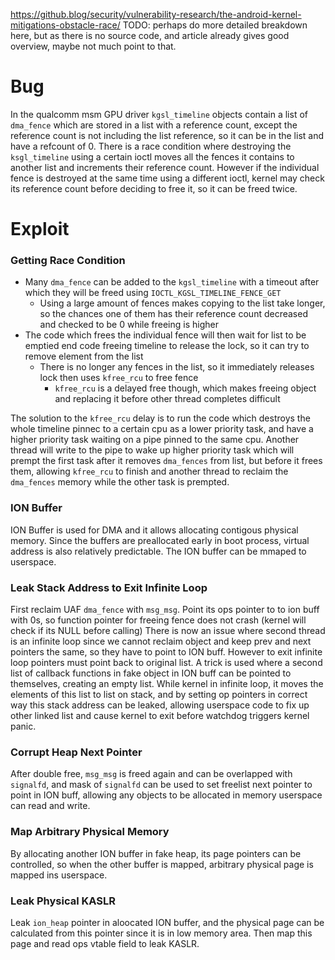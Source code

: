 https://github.blog/security/vulnerability-research/the-android-kernel-mitigations-obstacle-race/
TODO: perhaps do more detailed breakdown here, but as there is no source code, and article already gives good overview, maybe not much point to that.

# Bug
In the qualcomm msm GPU driver `kgsl_timeline` objects contain a list of `dma_fence` which are stored in a list with a reference count, except the reference count is not including the list reference, so it can be in the list and have a refcount of 0. There is a race condition where destroying the `ksgl_timeline` using a certain ioctl moves all the fences it contains to another list and increments their reference count. However if the individual fence is destroyed at the same time using a different ioctl, kernel may check its reference count before deciding to free it, so it can be freed twice.

# Exploit

### Getting Race Condition
- Many `dma_fence` can be added to the `kgsl_timeline` with a timeout after which they will be freed using `IOCTL_KGSL_TIMELINE_FENCE_GET`
	- Using a large amount of fences makes copying to the list take longer, so the chances one of them has their reference count decreased and checked to be 0 while freeing is higher
- The code which frees the individual fence will then wait for list to be emptied end code freeing timeline to release the lock, so it can try to remove element from the list
	- There is no longer any fences in the list, so it immediately releases lock then uses `kfree_rcu` to free fence
		- `kfree_rcu` is a delayed free though, which makes freeing object and replacing it before other thread completes difficult

The solution to the `kfree_rcu` delay is to run the code which destroys the whole timeline pinnec to a certain cpu as a lower priority task, and have a higher priority task waiting on a pipe pinned to the same cpu. Another thread will write to the pipe to wake up higher priority task which will prempt the first task after it removes `dma_fences` from list, but before it frees them, allowing `kfree_rcu` to finish and another thread to reclaim the `dma_fences` memory while the other task is prempted.

### ION Buffer
ION Buffer is used for DMA and it allows allocating contigous physical memory. Since the buffers are preallocated early in boot process, virtual address is also relatively predictable.
The ION buffer can be mmaped to userspace.

### Leak Stack Address to Exit Infinite Loop
First reclaim UAF `dma_fence` with `msg_msg`.
Point its ops pointer to to ion buff with 0s, so function pointer for freeing fence does not crash (kernel will check if its NULL before calling)
There is now an issue where second thread is an infinite loop since we cannot reclaim object and keep prev and next pointers the same, so they have to point to ION buff. However to exit infinite loop pointers must point back to original list.
A trick is used where a second list of callback functions in fake object in ION buff can be pointed to themselves, creating an empty list.
While kernel in infinite loop, it moves the elements of this list to list on stack, and by setting op pointers in correct way this stack address can be leaked, allowing userspace code to fix up other linked list and cause kernel to exit before watchdog triggers kernel panic.

### Corrupt Heap Next Pointer
After double free, `msg_msg` is freed again and can be overlapped with `signalfd`, and mask of `signalfd` can be used to set freelist next pointer to point in ION buff, allowing any objects to be allocated in memory userspace can read and write.

### Map Arbitrary Physical Memory
By allocating another ION buffer in fake heap, its page pointers can be controlled, so when the other buffer is mapped, arbitrary physical page is mapped ins userspace.

### Leak Physical KASLR
Leak `ion_heap` pointer in aloocated ION buffer, and the physical page can be calculated from this pointer since it is in low memory area. Then map this page and read ops vtable field to leak KASLR.